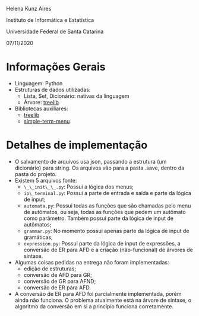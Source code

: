 Helena Kunz Aires

Instituto de Informática e Estatística

Universidade Federal de Santa Catarina

07/11/2020

# Informações Gerais
- Linguagem: Python
- Estruturas de dados utilizadas:
	- Lista, Set, Dicionário: nativas da linguagem
	- Árvore: [treelib](https://treelib.readthedocs.io/en/latest/)
- Bibliotecas auxiliares:
	- [treelib](https://treelib.readthedocs.io/en/latest/)
	- [simple-term-menu](https://pypi.org/project/simple-term-menu/)

# Detalhes de implementação
- O salvamento de arquivos usa json, passando a estrutura (um dicionário) para
  string. Os arquivos vão para a pasta .save, dentro da pasta do projeto.
- Existem 5 arquivos fonte:
	- `\_\_init\_\_.py`: Possui a lógica dos menus;
	- `io\_terminal.py`: Possui a parte de entrada e saída e parte da
	  lógica de input;
	- `automata.py`: Possui todas as funções que são chamadas pelo menu de
	  autômatos, ou seja, todas as funções que pedem um autômato como
parâmetro. Também possui parte da lógica de input de autômatos;
	- `grammar.py`: No momento possui apenas parte da lógica de input de
	  gramáticas;
	- `expression.py`: Possui parte da lógica de input de expressões, a
	  conversão de ER para AFD e a criação (não-funcional) de árvores de
sintaxe.
- Algumas coisas pedidas na entrega não foram implementadas:
	- edição de estruturas;
	- conversão de AFD para GR;
	- conversão de GR para AFND;
	- conversão de ER para AFD.
- A conversão de ER para AFD foi parcialmente implementada, porém ainda não
  funciona. O problema atualmente está na árvore de sintaxe, o algoritmo da
conversão em si a princípio funciona corretamente.
